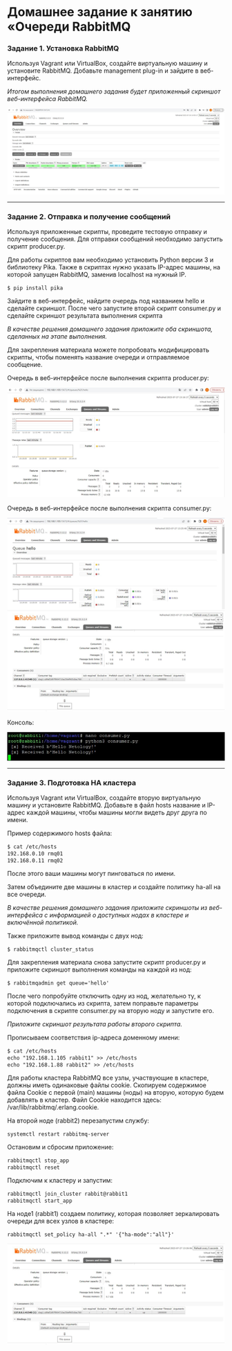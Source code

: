 # Домашнее задание к занятию «Очереди RabbitMQ
### Задание 1. Установка RabbitMQ

Используя Vagrant или VirtualBox, создайте виртуальную машину и установите RabbitMQ.
Добавьте management plug-in и зайдите в веб-интерфейс.

*Итогом выполнения домашнего задания будет приложенный скриншот веб-интерфейса RabbitMQ.*

![Interface](https://github.com/OhotinDY/sdb-04/blob/main/interface.jpg)

---

### Задание 2. Отправка и получение сообщений

Используя приложенные скрипты, проведите тестовую отправку и получение сообщения.
Для отправки сообщений необходимо запустить скрипт producer.py.

Для работы скриптов вам необходимо установить Python версии 3 и библиотеку Pika.
Также в скриптах нужно указать IP-адрес машины, на которой запущен RabbitMQ, заменив localhost на нужный IP.

```shell script
$ pip install pika
```

Зайдите в веб-интерфейс, найдите очередь под названием hello и сделайте скриншот.
После чего запустите второй скрипт consumer.py и сделайте скриншот результата выполнения скрипта

*В качестве решения домашнего задания приложите оба скриншота, сделанных на этапе выполнения.*

Для закрепления материала можете попробовать модифицировать скрипты, чтобы поменять название очереди и отправляемое сообщение.

Очередь в веб-интерфейсе после выполнения скрипта producer.py:

![producer](https://github.com/OhotinDY/sdb-04/blob/main/queue1.jpg)

Очередь в веб-интерфейсе после выполнения скрипта consumer.py:

![consumer](https://github.com/OhotinDY/sdb-04/blob/main/consumer.jpg)
![consumer](https://github.com/OhotinDY/sdb-04/blob/main/consumer1.jpg)

Консоль:

![consol](https://github.com/OhotinDY/sdb-04/blob/main/cmdreceive.jpg)

---

### Задание 3. Подготовка HA кластера

Используя Vagrant или VirtualBox, создайте вторую виртуальную машину и установите RabbitMQ.
Добавьте в файл hosts название и IP-адрес каждой машины, чтобы машины могли видеть друг друга по имени.

Пример содержимого hosts файла:
```shell script
$ cat /etc/hosts
192.168.0.10 rmq01
192.168.0.11 rmq02
```
После этого ваши машины могут пинговаться по имени.

Затем объедините две машины в кластер и создайте политику ha-all на все очереди.

*В качестве решения домашнего задания приложите скриншоты из веб-интерфейса с информацией о доступных нодах в кластере и включённой политикой.*

Также приложите вывод команды с двух нод:

```shell script
$ rabbitmqctl cluster_status
```

Для закрепления материала снова запустите скрипт producer.py и приложите скриншот выполнения команды на каждой из нод:

```shell script
$ rabbitmqadmin get queue='hello'
```

После чего попробуйте отключить одну из нод, желательно ту, к которой подключались из скрипта, затем поправьте параметры подключения в скрипте consumer.py на вторую ноду и запустите его.

*Приложите скриншот результата работы второго скрипта.*

Прописываем соответствия ip-адреса доменному имени:

```shell script
$ cat /etc/hosts
echo "192.168.1.105 rabbit1" >> /etc/hosts
echo "192.168.1.88 rabbit2" >> /etc/hosts
```

Для работы кластера RabbitMQ все узлы, участвующие в кластере, должны иметь одинаковые файлы cookie.
Скопируем содержимое файла Cookie с первой (main) машины (ноды) на вторую, которую будем добавлять в кластер. Файл Cookie находится здесь: /var/lib/rabbitmq/.erlang.cookie.

На второй ноде (rabbit2) перезапустим службу:

```shell script
systemctl restart rabbitmq-server
```

Остановим и сбросим приложение:

```shell script
rabbitmqctl stop_app
rabbitmqctl reset
```

Подключим к кластеру и запустим:

```shell script
rabbitmqctl join_cluster rabbit@rabbit1
rabbitmqctl start_app
```

На ноде1 (rabbit1) cоздаем политику, которая позволяет зеркалировать очереди для всех узлов в кластере:

```shell script
rabbitmqctl set_policy ha-all ".*" '{"ha-mode":"all"}'  
```

![rabbit1](https://github.com/OhotinDY/sdb-04/blob/main/consumer1.jpg)

